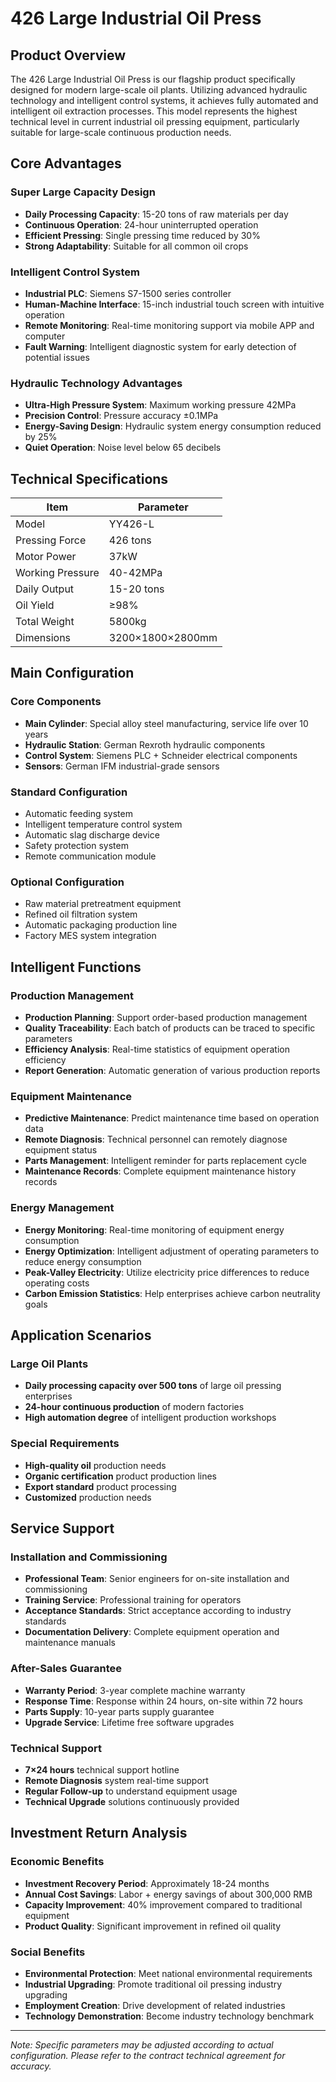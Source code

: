 # 426 Large Industrial Oil Press

## Product Overview

The 426 Large Industrial Oil Press is our flagship product specifically designed for modern large-scale oil plants. Utilizing advanced hydraulic technology and intelligent control systems, it achieves fully automated and intelligent oil extraction processes. This model represents the highest technical level in current industrial oil pressing equipment, particularly suitable for large-scale continuous production needs.

## Core Advantages

### Super Large Capacity Design
- **Daily Processing Capacity**: 15-20 tons of raw materials per day
- **Continuous Operation**: 24-hour uninterrupted operation
- **Efficient Pressing**: Single pressing time reduced by 30%
- **Strong Adaptability**: Suitable for all common oil crops

### Intelligent Control System
- **Industrial PLC**: Siemens S7-1500 series controller
- **Human-Machine Interface**: 15-inch industrial touch screen with intuitive operation
- **Remote Monitoring**: Real-time monitoring support via mobile APP and computer
- **Fault Warning**: Intelligent diagnostic system for early detection of potential issues

### Hydraulic Technology Advantages
- **Ultra-High Pressure System**: Maximum working pressure 42MPa
- **Precision Control**: Pressure accuracy ±0.1MPa
- **Energy-Saving Design**: Hydraulic system energy consumption reduced by 25%
- **Quiet Operation**: Noise level below 65 decibels

## Technical Specifications

| Item | Parameter |
|------|-----------|
| Model | YY426-L |
| Pressing Force | 426 tons |
| Motor Power | 37kW |
| Working Pressure | 40-42MPa |
| Daily Output | 15-20 tons |
| Oil Yield | ≥98% |
| Total Weight | 5800kg |
| Dimensions | 3200×1800×2800mm |

## Main Configuration

### Core Components
- **Main Cylinder**: Special alloy steel manufacturing, service life over 10 years
- **Hydraulic Station**: German Rexroth hydraulic components
- **Control System**: Siemens PLC + Schneider electrical components
- **Sensors**: German IFM industrial-grade sensors

### Standard Configuration
- Automatic feeding system
- Intelligent temperature control system
- Automatic slag discharge device
- Safety protection system
- Remote communication module

### Optional Configuration
- Raw material pretreatment equipment
- Refined oil filtration system
- Automatic packaging production line
- Factory MES system integration

## Intelligent Functions

### Production Management
- **Production Planning**: Support order-based production management
- **Quality Traceability**: Each batch of products can be traced to specific parameters
- **Efficiency Analysis**: Real-time statistics of equipment operation efficiency
- **Report Generation**: Automatic generation of various production reports

### Equipment Maintenance
- **Predictive Maintenance**: Predict maintenance time based on operation data
- **Remote Diagnosis**: Technical personnel can remotely diagnose equipment status
- **Parts Management**: Intelligent reminder for parts replacement cycle
- **Maintenance Records**: Complete equipment maintenance history records

### Energy Management
- **Energy Monitoring**: Real-time monitoring of equipment energy consumption
- **Energy Optimization**: Intelligent adjustment of operating parameters to reduce energy consumption
- **Peak-Valley Electricity**: Utilize electricity price differences to reduce operating costs
- **Carbon Emission Statistics**: Help enterprises achieve carbon neutrality goals

## Application Scenarios

### Large Oil Plants
- **Daily processing capacity over 500 tons** of large oil pressing enterprises
- **24-hour continuous production** of modern factories
- **High automation degree** of intelligent production workshops

### Special Requirements
- **High-quality oil** production needs
- **Organic certification** product production lines
- **Export standard** product processing
- **Customized** production needs

## Service Support

### Installation and Commissioning
- **Professional Team**: Senior engineers for on-site installation and commissioning
- **Training Service**: Professional training for operators
- **Acceptance Standards**: Strict acceptance according to industry standards
- **Documentation Delivery**: Complete equipment operation and maintenance manuals

### After-Sales Guarantee
- **Warranty Period**: 3-year complete machine warranty
- **Response Time**: Response within 24 hours, on-site within 72 hours
- **Parts Supply**: 10-year parts supply guarantee
- **Upgrade Service**: Lifetime free software upgrades

### Technical Support
- **7×24 hours** technical support hotline
- **Remote Diagnosis** system real-time support
- **Regular Follow-up** to understand equipment usage
- **Technical Upgrade** solutions continuously provided

## Investment Return Analysis

### Economic Benefits
- **Investment Recovery Period**: Approximately 18-24 months
- **Annual Cost Savings**: Labor + energy savings of about 300,000 RMB
- **Capacity Improvement**: 40% improvement compared to traditional equipment
- **Product Quality**: Significant improvement in refined oil quality

### Social Benefits
- **Environmental Protection**: Meet national environmental requirements
- **Industrial Upgrading**: Promote traditional oil pressing industry upgrading
- **Employment Creation**: Drive development of related industries
- **Technology Demonstration**: Become industry technology benchmark

---

*Note: Specific parameters may be adjusted according to actual configuration. Please refer to the contract technical agreement for accuracy.*